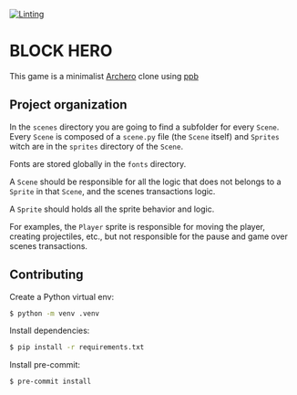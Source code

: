 [![Linting](https://github.com/esron/ppbgame/actions/workflows/linting.yml/badge.svg)](https://github.com/esron/ppbgame/actions/workflows/linting.yml)

# BLOCK HERO

This game is a minimalist [Archero](https://play.google.com/store/apps/details?id=com.habby.archero&hl=pt_BR&gl=US) clone using [ppb](https://ppb.dev/)

## Project organization

In the `scenes` directory you are going to find a subfolder for every `Scene`. Every `Scene` is composed of a `scene.py` file (the `Scene` itself) and `Sprites` witch are in the `sprites` directory of the `Scene`.

Fonts are stored globally in the `fonts` directory.

A `Scene` should be responsible for all the logic that does not belongs to a `Sprite` in that `Scene`, and the scenes transactions logic.

A `Sprite` should holds all the sprite behavior and logic.

For examples, the `Player` sprite is responsible for moving the player, creating projectiles, etc., but not responsible for the pause and game over scenes transactions.


## Contributing

Create a Python virtual env:
```bash
$ python -m venv .venv
```

Install dependencies:
```bash
$ pip install -r requirements.txt
```

Install pre-commit:
```bash
$ pre-commit install
```
